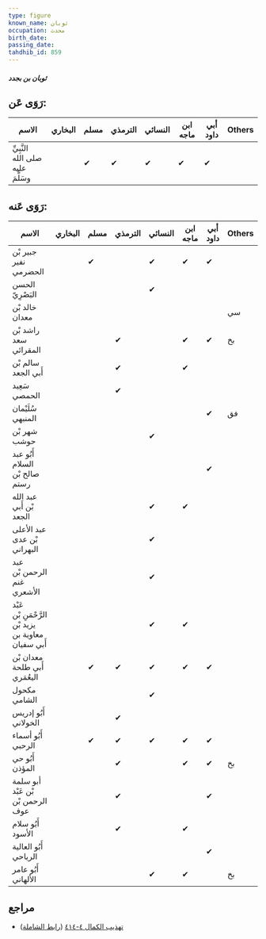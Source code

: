 ```yaml
---
type: figure
known_name: ثوبان
occupation: محدث
birth_date:
passing_date:
tahdhib_id: 859
---
```

##### ثوبان بن بجدد

## رَوَى عَن:
| الاسم                             | البخاري | مسلم | الترمذي | النسائي | ابن ماجه | أبي داود | Others |
| --------------------------------- | ------- | ---- | ------- | ------- | -------- | -------- | ------ |
| النَّبِيِّ صلى الله عليه وسَلَّمَ |         | ✔    | ✔       | ✔       | ✔        | ✔        |        |
## رَوَى عَنه:
| الاسم                                               | البخاري | مسلم | الترمذي | النسائي | ابن ماجه | أبي داود | Others |
| --------------------------------------------------- | ------- | ---- | ------- | ------- | -------- | -------- | ------ |
| جبير بْن نفير الحضرمي                               |         | ✔    |         | ✔       | ✔        | ✔        |        |
| الحسن البَصْرِيّ                                    |         |      |         | ✔       |          |          |        |
| خالد بْن معدان                                      |         |      |         |         |          |          | سي     |
| راشد بْن سعد المقرائي                               |         |      | ✔       |         | ✔        | ✔        | بخ     |
| سالم بْن أَبي الجعد                                 |         |      | ✔       |         | ✔        |          |        |
| سَعِيد الحمصي                                       |         |      | ✔       |         |          |          |        |
| سُلَيْمان المنبهي                                   |         |      |         |         |          | ✔        | فق     |
| شهر بْن حوشب                                        |         |      |         | ✔       |          |          |        |
| أَبُو عبد السلام صالح بْن رستم                      |         |      |         |         |          | ✔        |        |
| عبد الله بْن أَبي الجعد                             |         |      |         | ✔       | ✔        |          |        |
| عبد الأعلى بْن عدى البهراني                         |         |      |         | ✔       |          |          |        |
| عبد الرحمن بْن غنم الأشعري                          |         |      |         | ✔       |          |          |        |
| عَبْد الرَّحْمَنِ بْن يزيد بْن معاوية بن أَبي سفيان |         |      |         | ✔       | ✔        |          |        |
| معدان بْن أَبي طلحة اليعُمَري                       |         | ✔    | ✔       | ✔       | ✔        | ✔        |        |
| مكحول الشامي                                        |         |      |         | ✔       |          |          |        |
| أَبُو إدريس الخولاني                                |         |      | ✔       |         |          |          |        |
| أَبُو أسماء الرحبي                                  |         | ✔    | ✔       | ✔       | ✔        | ✔        |        |
| أَبُو حي المؤذن                                     |         |      | ✔       |         | ✔        | ✔        | بخ     |
| أبو سلمة بْن عَبْد الرحمن بْن عوف                   |         |      | ✔       |         |          | ✔        |        |
| أَبُو سلام الأسود                                   |         |      | ✔       |         | ✔        |          |        |
| أَبُو العالية الرياحي                               |         |      |         |         |          | ✔        |        |
| أَبُو عامر الألهاني                                 |         |      |         | ✔       | ✔        |          | بخ     |
## مراجع
- [تهذيب الكمال ٤-٤١٤](obsidian://open?vault=Tahdhib-al-Kamal&file=Figures/٨٥٩-ثوبان%20بن%20بجدد) ([رابط الشاملة](https://shamela.ws/book/3722/1928))
